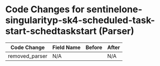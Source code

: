 # Code Changes for sentinelone-singularityp-sk4-scheduled-task-start-schedtaskstart (Parser)

| Code Change | Field Name | Before | After |
|-------------|------------|--------|-------|
| removed_parser | N/A |  | N/A |